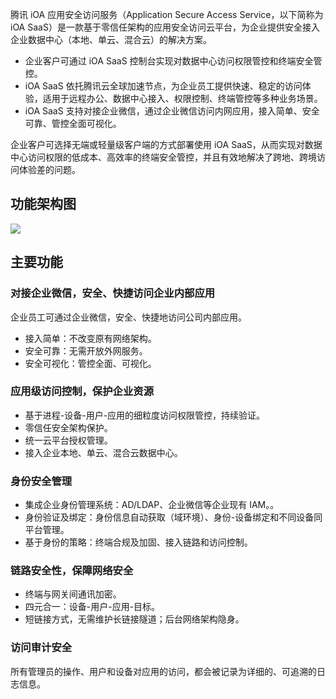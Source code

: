 腾讯 iOA 应用安全访问服务（Application Secure Access Service，以下简称为 iOA SaaS）是一款基于零信任架构的应用安全访问云平台，为企业提供安全接入企业数据中心（本地、单云、混合云）的解决方案。
 - 企业客户可通过 iOA SaaS 控制台实现对数据中心访问权限管控和终端安全管控。
 - iOA SaaS 依托腾讯云全球加速节点，为企业员工提供快速、稳定的访问体验，适用于远程办公、数据中心接入、权限控制、终端管控等多种业务场景。
 - iOA SaaS 支持对接企业微信，通过企业微信访问内网应用，接入简单、安全可靠、管控全面可视化。
 
企业客户可选择无端或轻量级客户端的方式部署使用 iOA SaaS，从而实现对数据中心访问权限的低成本、高效率的终端安全管控，并且有效地解决了跨地、跨境访问体验差的问题。

## 功能架构图
![](https://main.qcloudimg.com/raw/faee257ef5524e3593c86fe1d2eee012.png)
## 主要功能
### 对接企业微信，安全、快捷访问企业内部应用
企业员工可通过企业微信，安全、快捷地访问公司内部应用。
- 接入简单：不改变原有网络架构。
- 安全可靠：无需开放外网服务。
- 安全可视化：管控全面、可视化。

### 应用级访问控制，保护企业资源
- 基于进程-设备-用户-应用的细粒度访问权限管控，持续验证。
- 零信任安全架构保护。
- 统一云平台授权管理。
- 接入企业本地、单云、混合云数据中心。

### 身份安全管理
- 集成企业身份管理系统：AD/LDAP、企业微信等企业现有 IAM。。
- 身份验证及绑定：身份信息自动获取（域环境）、身份-设备绑定和不同设备同平台管理。
- 基于身份的策略：终端合规及加固、接入链路和访问控制。

### 链路安全性，保障网络安全
- 终端与网关间通讯加密。
- 四元合一：设备-用户-应用-目标。
- 短链接方式，无需维护长链接隧道；后台网络架构隐身。

### 访问审计安全
所有管理员的操作、用户和设备对应用的访问，都会被记录为详细的、可追溯的日志信息。
